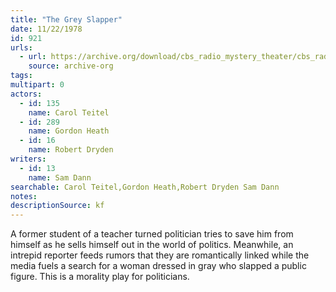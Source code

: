 ```yaml
---
title: "The Grey Slapper"
date: 11/22/1978
id: 921
urls: 
  - url: https://archive.org/download/cbs_radio_mystery_theater/cbs_radio_mystery_theater-0901-0950.zip/cbs_radio_mystery_theater-0901-0950%2Fcbsrmt_0921_the_grey_slapper.mp3
    source: archive-org
tags: 
multipart: 0
actors:  
  - id: 135
    name: Carol Teitel  
  - id: 289
    name: Gordon Heath  
  - id: 16
    name: Robert Dryden
writers:  
  - id: 13
    name: Sam Dann
searchable: Carol Teitel,Gordon Heath,Robert Dryden Sam Dann
notes: 
descriptionSource: kf
---
```

A former student of a teacher turned politician tries to save him from himself as he sells himself out in the world of politics. Meanwhile, an intrepid reporter feeds rumors that they are romantically linked while the media fuels a search for a woman dressed in gray who slapped a public figure. This is a morality play for politicians.
